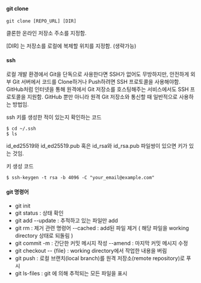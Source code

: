 #### git clone
```
git clone [REPO_URL] [DIR]
```
클론한 온라인 저장소 주소를 지정함. 

[DIR] 는 저장소를 로컬에 복제할 위치를 지정함. (생략가능)

#### ssh

로컬 개발 환경에서 Git을 단독으로 사용한다면 SSH가 없어도 무방하지만, 안전하게 외부 Git 서버에서 코드를 Clone하거나 Push하려면 SSH 프로토콜을 사용해야함. 
GitHub처럼 인터넷을 통해 원격에서 Git 저장소를 호스팅해주는 서비스에서도 SSH 프로토콜을 지원함. GitHub 뿐만 아니라 원격 Git 저장소와 통신할 때 일반적으로 사용하는 방법임.

ssh 키를 생성한 적이 있는지 확인하는 코드
```
$ cd ~/.ssh
$ ls
```
id_ed25519와 id_ed25519.pub 혹은 id_rsa와 id_rsa.pub 파일쌍이 있으면 키가 있는 것임.

키 생성 코드
```
$ ssh-keygen -t rsa -b 4096 -C "your_email@example.com"
```

#### git 명령어

* git init
* git status : 상태 확인
* git add
--update : 추적하고 있는 파일만 add
* git rm : 제거 관련 명령어
--cached : add된 파일 제거 ( 해당 파일을 working directory 상태로 되돌림 )
* git commit
-m : 간단한 커밋 메시지 작성
--amend : 마지막 커밋 메시지 수정
* git checkout
-- {file} : working directory에서 작업한 내용을 버림
* git push : 로컬 브랜치(local branch)를 원격 저장소(remote repository)로 푸시
* git ls-files : git 에 의해 추적되는 모든 파일을 표시
